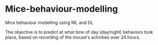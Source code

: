 # Mice-behaviour-modelling
Mice behaviour modelling using ML and DL

The objective is to predict at what time of day (day/night) behaviors took place, based on recording of the mouse's activities over 24 hours.
